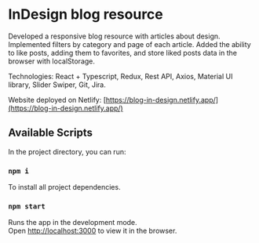 # InDesign blog resource

Developed a responsive blog resource with articles about design.\
Implemented filters by category and page of each article. Added the ability to like posts, adding them to favorites, and store liked posts data in the browser with localStorage.

Technologies: React + Typescript, Redux, Rest API, Axios, Material UI library, Slider Swiper, Git, Jira.

Website deployed on Netlify: [https://blog-in-design.netlify.app/](https://blog-in-design.netlify.app/)

## Available Scripts

In the project directory, you can run:

### `npm i`

To install all project dependencies.

### `npm start`

Runs the app in the development mode.\
Open [http://localhost:3000](http://localhost:3000) to view it in the browser.

